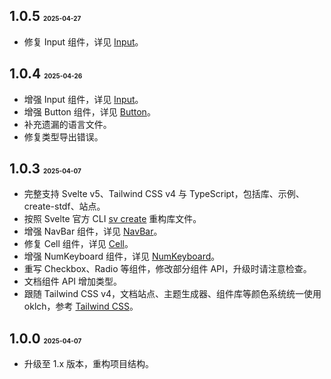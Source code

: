 ## 1.0.5 <font size=1>2025-04-27</font>

- 修复 Input 组件，详见 [Input](https://stdf.design/components?nav=input&tab=4)。

## 1.0.4 <font size=1>2025-04-26</font>

- 增强 Input 组件，详见 [Input](https://stdf.design/components?nav=input&tab=4)。
- 增强 Button 组件，详见 [Button](https://stdf.design/components?nav=button&tab=4)。
- 补充遗漏的语言文件。
- 修复类型导出错误。

## 1.0.3 <font size=1>2025-04-07</font>

- 完整支持 Svelte v5、Tailwind CSS v4 与 TypeScript，包括库、示例、create-stdf、站点。
- 按照 Svelte 官方 CLI [sv create](https://svelte.dev/docs/cli/sv-create) 重构库文件。
- 增强 NavBar 组件，详见 [NavBar](https://stdf.design/components?nav=navBar&tab=4)。
- 修复 Cell 组件，详见 [Cell](https://stdf.design/components?nav=cell&tab=4)。
- 增强 NumKeyboard 组件，详见 [NumKeyboard](https://stdf.design/components?nav=numKeyboard&tab=4)。
- 重写 Checkbox、Radio 等组件，修改部分组件 API，升级时请注意检查。
- 文档组件 API 增加类型。
- 跟随 Tailwind CSS v4，文档站点、主题生成器、组件库等颜色系统统一使用 oklch，参考 [Tailwind CSS](https://tailwindcss.com/docs/colors)。

## 1.0.0 <font size=1>2025-04-07</font>

- 升级至 1.x 版本，重构项目结构。
